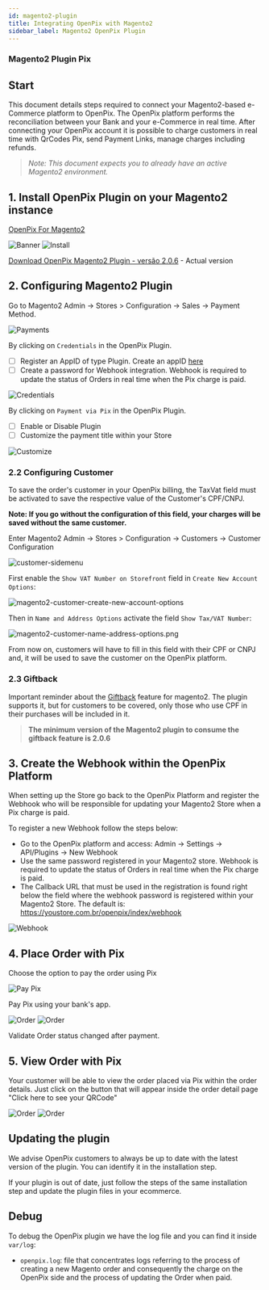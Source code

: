 ```yaml
---
id: magento2-plugin
title: Integrating OpenPix with Magento2
sidebar_label: Magento2 OpenPix Plugin
---
```


### Magento2 Plugin Pix

## Start

This document details steps required to connect your Magento2-based e-Commerce platform to OpenPix. The OpenPix platform performs the reconciliation between your Bank and your e-Commerce in real time.
After connecting your OpenPix account it is possible to charge customers in real time with QrCodes Pix, send Payment Links, manage charges including refunds.

> *Note: This document expects you to already have an active Magento2 environment.*

## 1. Install OpenPix Plugin on your Magento2 instance

[OpenPix For Magento2](https://marketplace.magento.com/openpix-pix.html)

![Banner](/img/ecommerce/woocommerce-banner.png)
![Install](/img/ecommerce/magento2/magento2-marketplace-search.png)

[Download OpenPix Magento2 Plugin - versão 2.0.6](pathname:///magento2/openpix_pix.2.0.6.zip) - Actual version

## 2. Configuring Magento2 Plugin

Go to Magento2 Admin -> Stores > Configuration -> Sales -> Payment Method.

![Payments](/img/ecommerce/magento2/magento2-payments.png)

By clicking on `Credentials` in the OpenPix Plugin.

- [ ] Register an AppID of type Plugin. Create an appID [here](../apis/api-getting-started.md)
- [ ] Create a password for Webhook integration. Webhook is required to update the status of Orders in real time when the Pix charge is paid.

![Credentials](/img/ecommerce/magento2/magento2-credentials.png)

By clicking on `Payment via Pix` in the OpenPix Plugin.

- [ ] Enable or Disable Plugin
- [ ] Customize the payment title within your Store

![Customize](/img/ecommerce/magento2/magento2-customize.png)

### 2.2 Configuring Customer

To save the order's customer in your OpenPix billing, the TaxVat field must be activated to save the respective value of the Customer's CPF/CNPJ.

**Note: If you go without the configuration of this field, your charges will be saved without the same customer.**

Enter Magento2 Admin -> Stores > Configuration -> Customers -> Customer Configuration

![customer-sidemenu](/img/ecommerce/magento2/magento2-customer-sidemenu.png)

First enable the `Show VAT Number on Storefront` field in `Create New Account Options`:

![magento2-customer-create-new-account-options](/img/ecommerce/magento2/magento2-customer-create-new-account-options.png)

Then in `Name and Address Options` activate the field `Show Tax/VAT Number`:

![magento2-customer-name-address-options.png](/img/ecommerce/magento2/magento2-customer-name-address-options.png)

From now on, customers will have to fill in this field with their CPF or CNPJ and, it will be used to save the customer on the OpenPix platform.

### 2.3 Giftback

Important reminder about the [Giftback](../giftback/what-is-giftback.md) feature for magento2. The plugin supports it, but for customers to be covered, only those who use CPF in their purchases will be included in it.

> **The minimum version of the Magento2 plugin to consume the giftback feature is 2.0.6**

## 3. Create the Webhook within the OpenPix Platform

When setting up the Store go back to the OpenPix Platform and register the Webhook who will be responsible for updating your Magento2 Store when a Pix charge is paid.

To register a new Webhook follow the steps below:

- Go to the OpenPix platform and access: Admin -> Settings -> API/Plugins -> New Webhook
- Use the same password registered in your Magento2 store. Webhook is required to update the status of Orders in real time when the Pix charge is paid.
- The Callback URL that must be used in the registration is found right below the field where the webhook password is registered within your Magento2 Store. The default is: <https://youstore.com.br/openpix/index/webhook>

![Webhook](/img/ecommerce/magento2/magento2-openpix-webhook.png)

## 4. Place Order with Pix

Choose the option to pay the order using Pix

![Pay Pix](/img/ecommerce/magento2/magento2-checkout-cart.png)

Pay Pix using your bank's app.

![Order](/img/ecommerce/magento2/m2-cs-1.png)
![Order](/img/ecommerce/magento2/m2-cs-2.png)

Validate Order status changed after payment.

## 5. View Order with Pix

Your customer will be able to view the order placed via Pix within the order details. Just click on the button that will appear inside the order detail page "Click here to see your QRCode"

![Order](/img/ecommerce/magento2/m2-od-1.png)
![Order](/img/ecommerce/magento2/m2-od-2.png)

## Updating the plugin
We advise OpenPix customers to always be up to date with the latest version of the plugin. You can identify it in the installation step.

If your plugin is out of date, just follow the steps of the same installation step and update the plugin files in your ecommerce.

## Debug

To debug the OpenPix plugin we have the log file and you can find it inside `var/log`:

- `openpix.log`: file that concentrates logs referring to the process of creating a new Magento order and consequently the charge on the OpenPix side and the process of updating the Order when paid.
